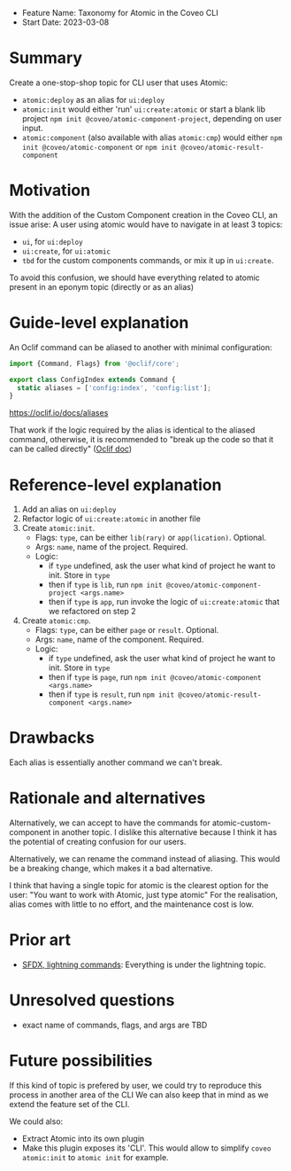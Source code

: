 - Feature Name: Taxonomy for Atomic in the Coveo CLI
- Start Date: 2023-03-08

# Summary

[summary]: #summary

Create a one-stop-shop topic for CLI user that uses Atomic:

- `atomic:deploy` as an alias for `ui:deploy`
- `atomic:init` would either 'run' `ui:create:atomic` or start a blank lib project `npm init @coveo/atomic-component-project`, depending on user input.
- `atomic:component` (also available with alias `atomic:cmp`) would either `npm init @coveo/atomic-component` or `npm init @coveo/atomic-result-component`

# Motivation

[motivation]: #motivation

With the addition of the Custom Component creation in the Coveo CLI, an issue arise:
A user using atomic would have to navigate in at least 3 topics:

- `ui`, for `ui:deploy`
- `ui:create`, for `ui:atomic`
- `tbd` for the custom components commands, or mix it up in `ui:create`.

To avoid this confusion, we should have everything related to atomic present in an eponym topic (directly or as an alias)

# Guide-level explanation

[guide-level-explanation]: #guide-level-explanation

An Oclif command can be aliased to another with minimal configuration:

```ts
import {Command, Flags} from '@oclif/core';

export class ConfigIndex extends Command {
  static aliases = ['config:index', 'config:list'];
}
```

https://oclif.io/docs/aliases

That work if the logic required by the alias is identical to the aliased command, otherwise, it is recommended to "break up the code so that it can be called directly" ([Oclif doc](https://oclif.io/docs/running_programmatically))

# Reference-level explanation

[reference-level-explanation]: #reference-level-explanation

1. Add an alias on `ui:deploy`
2. Refactor logic of `ui:create:atomic` in another file
3. Create `atomic:init`.
   - Flags: `type`, can be either `lib(rary)` or `app(lication)`. Optional.
   - Args: `name`, name of the project. Required.
   - Logic:
     - if `type` undefined, ask the user what kind of project he want to init. Store in `type`
     - then if `type` is `lib`, run `npm init @coveo/atomic-component-project <args.name>`
     - then if `type` is `app`, run invoke the logic of `ui:create:atomic` that we refactored on step 2
4. Create `atomic:cmp`.
   - Flags: `type`, can be either `page` or `result`. Optional.
   - Args: `name`, name of the component. Required.
   - Logic:
     - if `type` undefined, ask the user what kind of project he want to init. Store in `type`
     - then if `type` is `page`, run `npm init @coveo/atomic-component <args.name>`
     - then if `type` is `result`, run `npm init @coveo/atomic-result-component <args.name>`

# Drawbacks

[drawbacks]: #drawbacks

Each alias is essentially another command we can't break.

# Rationale and alternatives

[rationale-and-alternatives]: #rationale-and-alternatives

Alternatively, we can accept to have the commands for atomic-custom-component in another topic.
I dislike this alternative because I think it has the potential of creating confusion for our users.

Alternatively, we can rename the command instead of aliasing. This would be a breaking change, which makes it a bad alternative.

I think that having a single topic for atomic is the clearest option for the user: "You want to work with Atomic, just type atomic"
For the realisation, alias comes with little to no effort, and the maintenance cost is low.

# Prior art

[prior-art]: #prior-art

- [SFDX, lightning commands](https://developer.salesforce.com/docs/atlas.en-us.sfdx_cli_reference.meta/sfdx_cli_reference/cli_reference_lightning_commands_unified.htm): Everything is under the lightning topic.

# Unresolved questions

[unresolved-questions]: #unresolved-questions

- exact name of commands, flags, and args are TBD

# Future possibilities

[future-possibilities]: #future-possibilities

If this kind of topic is prefered by user, we could try to reproduce this process in another area of the CLI
We can also keep that in mind as we extend the feature set of the CLI.

We could also:

- Extract Atomic into its own plugin
- Make this plugin exposes its 'CLI'. This would allow to simplify `coveo atomic:init` to `atomic init` for example.
